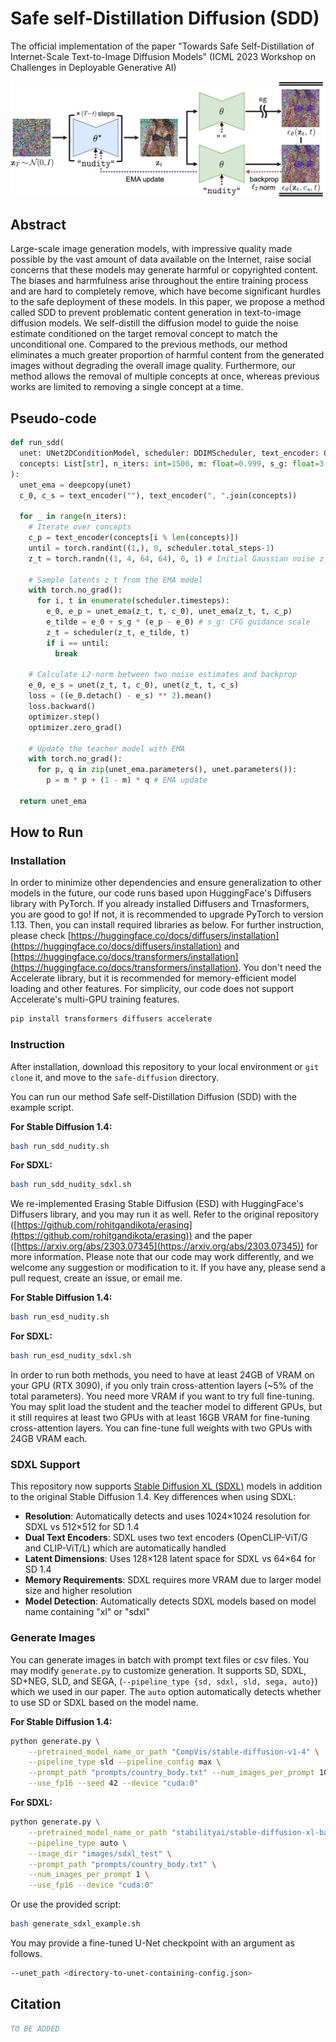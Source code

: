 # Safe self-Distillation Diffusion (SDD)

The official implementation of the paper "Towards Safe Self-Distillation of Internet-Scale Text-to-Image Diffusion Models" (ICML 2023 Workshop on Challenges in Deployable Generative AI)

![Overview of SDD](assets/sdd_1800w_white_background.png)

## Abstract

Large-scale image generation models, with impressive quality made possible by the vast amount of data available on the Internet, raise social concerns that these models may generate harmful or copyrighted content. The biases and harmfulness arise throughout the entire training process and are hard to completely remove, which have become significant hurdles to the safe deployment of these models. In this paper, we
propose a method called SDD to prevent problematic content generation in text-to-image diffusion models. We self-distill the diffusion model to guide the noise estimate conditioned on the target removal concept to match the unconditional one. Compared to the previous methods, our method eliminates a much greater proportion of harmful content from the generated images without degrading the overall image quality. Furthermore, our method allows the removal of multiple concepts at once, whereas previous works are limited to removing a single concept at a time.

## Pseudo-code

```python
def run_sdd(
  unet: UNet2DConditionModel, scheduler: DDIMScheduler, text_encoder: CLIPTextModel,
  concepts: List[str], n_iters: int=1500, m: float=0.999, s_g: float=3.0,
):
  unet_ema = deepcopy(unet)
  c_0, c_s = text_encoder(""), text_encoder(", ".join(concepts))
  
  for _ in range(n_iters):
    # Iterate over concepts
    c_p = text_encoder(concepts[i % len(concepts)])
    until = torch.randint((1,), 0, scheduler.total_steps-1)
    z_t = torch.randn((1, 4, 64, 64), 0, 1) # Initial Gaussian noise z_T
    
    # Sample latents z_t from the EMA model
    with torch.no_grad():
      for i, t in enumerate(scheduler.timesteps):
        e_0, e_p = unet_ema(z_t, t, c_0), unet_ema(z_t, t, c_p)
        e_tilde = e_0 + s_g * (e_p - e_0) # s_g: CFG guidance scale
        z_t = scheduler(z_t, e_tilde, t)
        if i == until:
          break
    
    # Calculate L2-norm between two noise estimates and backprop
    e_0, e_s = unet(z_t, t, c_0), unet(z_t, t, c_s)
    loss = ((e_0.detach() - e_s) ** 2).mean()
    loss.backward()
    optimizer.step()
    optimizer.zero_grad()

    # Update the teacher model with EMA
    with torch.no_grad():
      for p, q in zip(unet_ema.parameters(), unet.parameters()):
        p = m * p + (1 - m) * q # EMA update
  
  return unet_ema
```


## How to Run

### Installation

In order to minimize other dependencies and ensure generalization to other models in the future, our code runs based upon HuggingFace's Diffusers library with PyTorch. If you already installed Diffusers and Trnasformers, you are good to go! If not, it is recommended to upgrade PyTorch to version 1.13. Then, you can install required libraries as below. For further instruction, please check [https://huggingface.co/docs/diffusers/installation](https://huggingface.co/docs/diffusers/installation) and [https://huggingface.co/docs/transformers/installation](https://huggingface.co/docs/transformers/installation). You don't need the Accelerate library, but it is recommended for memory-efficient model loading and other features. For simplicity, our code does not support Accelerate's multi-GPU training features.

```bash
pip install transformers diffusers accelerate
```

### Instruction

After installation, download this repository to your local environment or `git clone` it, and move to the `safe-diffusion` directory.

You can run our method Safe self-Distillation Diffusion (SDD) with the example script.

**For Stable Diffusion 1.4:**
```bash
bash run_sdd_nudity.sh
```

**For SDXL:**
```bash
bash run_sdd_nudity_sdxl.sh
```

We re-implemented Erasing Stable Diffusion (ESD) with HuggingFace's Diffusers library, and you may run it as well. Refer to the original repository ([https://github.com/rohitgandikota/erasing](https://github.com/rohitgandikota/erasing)) and the paper ([https://arxiv.org/abs/2303.07345](https://arxiv.org/abs/2303.07345)) for more information. Please note that our code may work differently, and we welcome any suggestion or modification to it. If you have any, please send a pull request, create an issue, or email me.

**For Stable Diffusion 1.4:**
```bash
bash run_esd_nudity.sh
```

**For SDXL:**
```bash
bash run_esd_nudity_sdxl.sh
```

In order to run both methods, you need to have at least 24GB of VRAM on your GPU (RTX 3090), if you only train cross-attention layers (~5% of the total parameters). You need more VRAM if you want to try full fine-tuning. You may split load the student and the teacher model to different GPUs, but it still requires at least two GPUs with at least 16GB VRAM for fine-tuning cross-attention layers. You can fine-tune full weights with two GPUs with 24GB VRAM each.

### SDXL Support

This repository now supports [Stable Diffusion XL (SDXL)](https://huggingface.co/stabilityai/stable-diffusion-xl-base-1.0) models in addition to the original Stable Diffusion 1.4. Key differences when using SDXL:

- **Resolution**: Automatically detects and uses 1024×1024 resolution for SDXL vs 512×512 for SD 1.4
- **Dual Text Encoders**: SDXL uses two text encoders (OpenCLIP-ViT/G and CLIP-ViT/L) which are automatically handled
- **Latent Dimensions**: Uses 128×128 latent space for SDXL vs 64×64 for SD 1.4
- **Memory Requirements**: SDXL requires more VRAM due to larger model size and higher resolution
- **Model Detection**: Automatically detects SDXL models based on model name containing "xl" or "sdxl"

### Generate Images

You can generate images in batch with prompt text files or csv files. You may modify `generate.py` to customize generation. It supports SD, SDXL, SD+NEG, SLD, and SEGA, (`--pipeline_type {sd, sdxl, sld, sega, auto}`) which we used in our paper. The `auto` option automatically detects whether to use SD or SDXL based on the model name.

**For Stable Diffusion 1.4:**
```bash
python generate.py \
    --pretrained_model_name_or_path "CompVis/stable-diffusion-v1-4" \
    --pipeline_type sld --pipeline_config max \
    --prompt_path "prompts/country_body.txt" --num_images_per_prompt 10 \
    --use_fp16 --seed 42 --device "cuda:0"
```

**For SDXL:**
```bash
python generate.py \
    --pretrained_model_name_or_path "stabilityai/stable-diffusion-xl-base-1.0" \
    --pipeline_type auto \
    --image_dir "images/sdxl_test" \
    --prompt_path "prompts/country_body.txt" \
    --num_images_per_prompt 1 \
    --use_fp16 --device "cuda:0"
```

Or use the provided script:
```bash
bash generate_sdxl_example.sh
```

You may provide a fine-tuned U-Net checkpoint with an argument as follows.

```bash
--unet_path <directory-to-unet-containing-config.json>
```

## Citation

```bibtex
TO BE ADDED
```